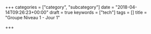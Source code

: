 +++
categories = ["category", "subcategory"]
date = "2018-04-14T09:26:23+00:00"
draft = true
keywords = ["tech"]
tags = []
title = "Groupe Niveau 1 - Jour 1"

+++

<!--more-->
